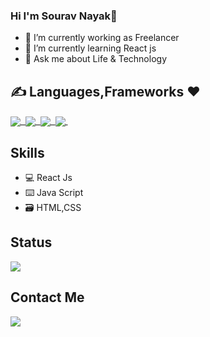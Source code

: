 ### Hi I'm Sourav Nayak👋
 - 🔭 I’m currently working as Freelancer
- 🌱 I’m currently learning React js 
- 💬 Ask me about Life & Technology
 
 ## ✍️ Languages,Frameworks ❤️
 <p float="right">
  
 <a href="">
  <img align="center" src="https://img.shields.io/badge/Reacvtjs-02569B?style=for-the-badge&logo=flutter&logoColor=white" />&nbsp;
    <img align="center" src="https://img.shields.io/badge/JavaScript-0175C2?style=for-the-badge&logo=dart&logoColor=white" />&nbsp;
    <img align="center" src="https://img.shields.io/badge/HTML-ffca28?style=for-the-badge&logo=firebase&logoColor=black" />&nbsp;
    <img align="center" src="https://img.shields.io/badge/CSS-ED8B00?style=for-the-badge&logo=java&logoColor=whitehttps://img.shields.io/badge/Java-ED8B00?style=for-the-badge&logo=java&logoColor=white"/>&nbsp;
  
</a>  
</p>


## Skills
- 💻 React Js
- ⌨️ Java Script
- 🗃️ HTML,CSS

## Status 
<p float="left">
<a href="">
  <img align="center" src="https://github-readme-stats.vercel.app/api?username=sourav464&show_icons=true&theme=radical" />
</a>
</p>

####
## Contact Me
<p float="left">
 <a href="https://www.linkedin.com/in/sourav-nayak-59b395230/">
  <img align="bottom" src="https://img.shields.io/badge/LinkedIn-0077B5?style=for-the-badge&logo=linkedin&logoColor=white" />
</p>

